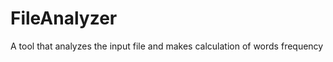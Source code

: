 FileAnalyzer
============

A tool that analyzes the input file and makes calculation of words frequency
